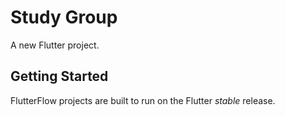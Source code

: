 # Study Group

A new Flutter project.

## Getting Started

FlutterFlow projects are built to run on the Flutter _stable_ release.
